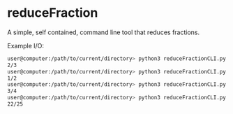 # reduceFraction
A simple, self contained, command line tool that reduces fractions.

Example I/O:

``` bash
user@computer:/path/to/current/directory> python3 reduceFractionCLI.py 16/24
2/3
user@computer:/path/to/current/directory> python3 reduceFractionCLI.py 16/32
1/2
user@computer:/path/to/current/directory> python3 reduceFractionCLI.py 24/32
3/4
user@computer:/path/to/current/directory> python3 reduceFractionCLI.py 88/100
22/25
```
